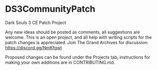 # DS3CommunityPatch
Dark Souls 3 CE Patch Project

Any new ideas should be posted as comments, all suggestions are welcome.
This is an open project, and all help with writing scripts for the patch changes is appreciated.
Join The Grand Archives for discussion: https://discord.gg/NmKfgwt

Proposed changes can be found under the Projects tab, instructions for making your own additions are in CONTRIBUTING.md.

